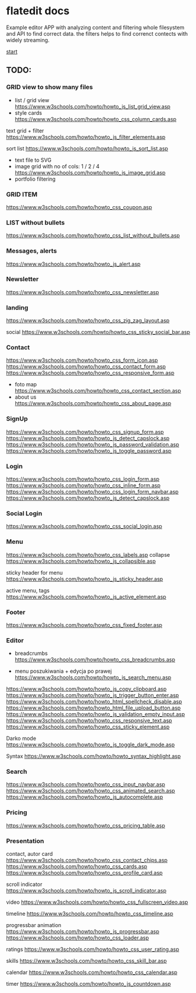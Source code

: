 # flatedit docs
Example editor APP with analyzing content and filtering whole filesystem and API
to find correct data.
the filters helps to find correnct contects with widely streaming.


[start](https://flat.plainedit.com/index.html)

## TODO:

### GRID view to show many files
+ list / grid view
https://www.w3schools.com/howto/howto_js_list_grid_view.asp
+ style cards
https://www.w3schools.com/howto/howto_css_column_cards.asp

text grid + filter
https://www.w3schools.com/howto/howto_js_filter_elements.asp

sort list
https://www.w3schools.com/howto/howto_js_sort_list.asp

+ text file to SVG
+ image grid with no of cols: 1 / 2 / 4  
https://www.w3schools.com/howto/howto_js_image_grid.asp
+ portfolio filtering
  
### GRID ITEM
https://www.w3schools.com/howto/howto_css_coupon.asp

### LIST without bullets
https://www.w3schools.com/howto/howto_css_list_without_bullets.asp

### Messages, alerts
https://www.w3schools.com/howto/howto_js_alert.asp

### Newsletter
https://www.w3schools.com/howto/howto_css_newsletter.asp

### landing
https://www.w3schools.com/howto/howto_css_zig_zag_layout.asp

social
https://www.w3schools.com/howto/howto_css_sticky_social_bar.asp

### Contact
https://www.w3schools.com/howto/howto_css_form_icon.asp
https://www.w3schools.com/howto/howto_css_contact_form.asp
https://www.w3schools.com/howto/howto_css_responsive_form.asp
+ foto map
https://www.w3schools.com/howto/howto_css_contact_section.asp
+ about us
  https://www.w3schools.com/howto/howto_css_about_page.asp
  

### SignUp
https://www.w3schools.com/howto/howto_css_signup_form.asp
https://www.w3schools.com/howto/howto_js_detect_capslock.asp
https://www.w3schools.com/howto/howto_js_password_validation.asp
https://www.w3schools.com/howto/howto_js_toggle_password.asp

### Login
https://www.w3schools.com/howto/howto_css_login_form.asp
https://www.w3schools.com/howto/howto_css_inline_form.asp
https://www.w3schools.com/howto/howto_css_login_form_navbar.asp
https://www.w3schools.com/howto/howto_js_detect_capslock.asp

### Social Login 

https://www.w3schools.com/howto/howto_css_social_login.asp

### Menu
https://www.w3schools.com/howto/howto_css_labels.asp
collapse
https://www.w3schools.com/howto/howto_js_collapsible.asp

sticky header for menu
https://www.w3schools.com/howto/howto_js_sticky_header.asp

active menu, tags
https://www.w3schools.com/howto/howto_js_active_element.asp


### Footer
https://www.w3schools.com/howto/howto_css_fixed_footer.asp

### Editor
+ breadcrumbs
  https://www.w3schools.com/howto/howto_css_breadcrumbs.asp
  
+ menu poszukiwania + edycja po prawej
  https://www.w3schools.com/howto/howto_js_search_menu.asp
  
https://www.w3schools.com/howto/howto_js_copy_clipboard.asp
https://www.w3schools.com/howto/howto_js_trigger_button_enter.asp
https://www.w3schools.com/howto/howto_html_spellcheck_disable.asp
https://www.w3schools.com/howto/howto_html_file_upload_button.asp
https://www.w3schools.com/howto/howto_js_validation_empty_input.asp
https://www.w3schools.com/howto/howto_css_responsive_text.asp
https://www.w3schools.com/howto/howto_css_sticky_element.asp

Darko mode
https://www.w3schools.com/howto/howto_js_toggle_dark_mode.asp

Syntax
https://www.w3schools.com/howto/howto_syntax_highlight.asp

### Search
https://www.w3schools.com/howto/howto_css_input_navbar.asp
https://www.w3schools.com/howto/howto_css_animated_search.asp
https://www.w3schools.com/howto/howto_js_autocomplete.asp

### Pricing
https://www.w3schools.com/howto/howto_css_pricing_table.asp

### Presentation
contact, autor card
https://www.w3schools.com/howto/howto_css_contact_chips.asp
https://www.w3schools.com/howto/howto_css_cards.asp
https://www.w3schools.com/howto/howto_css_profile_card.asp


scroll indicator
https://www.w3schools.com/howto/howto_js_scroll_indicator.asp

video
https://www.w3schools.com/howto/howto_css_fullscreen_video.asp

timeline
https://www.w3schools.com/howto/howto_css_timeline.asp

progressbar animation
https://www.w3schools.com/howto/howto_js_progressbar.asp
https://www.w3schools.com/howto/howto_css_loader.asp

ratings
https://www.w3schools.com/howto/howto_css_user_rating.asp

skills
https://www.w3schools.com/howto/howto_css_skill_bar.asp

calendar
https://www.w3schools.com/howto/howto_css_calendar.asp

timer
https://www.w3schools.com/howto/howto_js_countdown.asp
